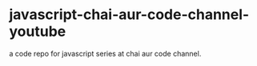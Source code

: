 # javascript-chai-aur-code-channel-youtube
a code repo for javascript series at chai aur code channel.
